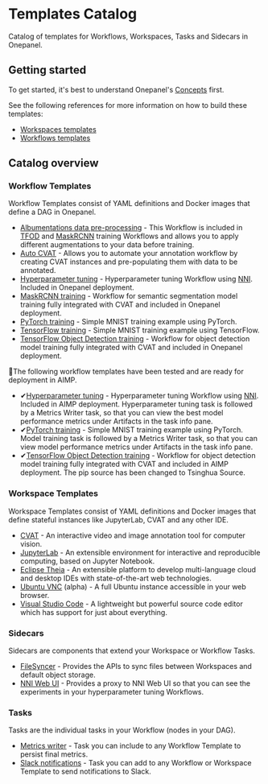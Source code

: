 # Templates Catalog
Catalog of templates for Workflows, Workspaces, Tasks and Sidecars in Onepanel.

## Getting started
To get started, it's best to understand Onepanel's [Concepts](https://docs.onepanel.ai/docs/getting-started/concepts/namespaces) first.

See the following references for more information on how to build these templates:

- [Workspaces templates](https://docs.onepanel.ai/docs/reference/workspaces/templates)
- [Workflows templates](https://docs.onepanel.ai/docs/reference/workflows/templates)

## Catalog overview

### Workflow Templates
Workflow Templates consist of YAML definitions and Docker images that define a DAG in Onepanel.

- [Albumentations data pre-processing](https://github.com/onepanelio/templates/blob/master/workflows/albumentations-preprocessing) - This Workflow is included in [TFOD](https://github.com/onepanelio/templates/tree/release-v0.18.0/workflows/tf-object-detection-training) and [MaskRCNN](https://github.com/onepanelio/templates/tree/release-v0.18.0/workflows/maskrcnn-training) training Workflows and allows you to apply different augmentations to your data before training.
- [Auto CVAT](https://github.com/onepanelio/templates/blob/master/workflows/auto-cvat) - Allows you to automate your annotation workflow by creating CVAT instances and pre-populating them with data to be annotated.
- [Hyperparameter tuning](https://github.com/onepanelio/templates/blob/master/workflows/hyperparameter-tuning) - Hyperparameter tuning Workflow using [NNI](https://github.com/microsoft/nni). Included in Onepanel deployment.
- [MaskRCNN training](https://github.com/onepanelio/templates/blob/master/workflows/maskrcnn-training) - Workflow for semantic segmentation model training fully integrated with CVAT and included in Onepanel deployment.
- [PyTorch training](https://github.com/onepanelio/templates/blob/master/workflows/pytorch-mnist-training) - Simple MNIST training example using PyTorch.
- [TensorFlow training](https://github.com/onepanelio/templates/blob/master/workflows/tensorflow-mnist-training) - Simple MNIST training example using TensorFlow.
- [TensorFlow Object Detection training](https://github.com/onepanelio/templates/blob/master/workflows/tf-object-detection-training) - Workflow for object detection model training fully integrated with CVAT and included in Onepanel deployment. 

📍The following workflow templates have been tested and are ready for deployment in AIMP. 

- ✔[Hyperparameter tuning](https://github.com/chuangxinyuan/templates/blob/master/workflows/hyperparameter-tuning) - Hyperparameter tuning Workflow using [NNI](https://github.com/microsoft/nni). Included in AIMP deployment. Hyperparameter tuning task is followed by a Metrics Writer task, so that you can view the best model performance metrics under Artifacts in the task info pane. 
- ✔[PyTorch training](https://github.com/chuangxinyuan/templates/blob/master/workflows/pytorch-mnist-training) - Simple MNIST training example using PyTorch. Model training task is followed by a Metrics Writer task, so that you can view model performance metrics under Artifacts in the task info pane.
- ✔[TensorFlow Object Detection training](https://github.com/chuangxinyuan/templates/blob/master/workflows/tf-object-detection-training) - Workflow for object detection model training fully integrated with CVAT and included in AIMP deployment. The pip source has been changed to Tsinghua Source. 

### Workspace Templates
Workspace Templates consist of YAML definitions and Docker images that define stateful instances like JupyterLab, CVAT and any other IDE.

- [CVAT](https://github.com/onepanelio/templates/blob/master/workspaces/cvat) - An interactive video and image annotation tool for computer vision.
- [JupyterLab](https://github.com/onepanelio/templates/blob/master/workspaces/jupyterlab) - An extensible environment for interactive and reproducible computing, based on Jupyter Notebook.
- [Eclipse Theia](https://github.com/onepanelio/templates/blob/master/workspaces/theia) - An extensible platform to develop multi-language cloud and desktop IDEs with state-of-the-art web technologies.
- [Ubuntu VNC](https://github.com/onepanelio/templates/blob/master/workspaces/vnc) (alpha) - A full Ubuntu instance accessible in your web browser.
- [Visual Studio Code](https://github.com/onepanelio/templates/blob/master/workspaces/vscode) - A lightweight but powerful source code editor which has support for just about everything. 

### Sidecars
Sidecars are components that extend your Workspace or Workflow Tasks.

- [FileSyncer](https://github.com/onepanelio/templates/blob/master/sidecars/filesyncer) - Provides the APIs to sync files between Workspaces and default object storage.
- [NNI Web UI](https://github.com/onepanelio/templates/blob/master/sidecars/nni-web-ui) - Provides a proxy to NNI Web UI so that you can see the experiments in your hyperparameter tuning Workflows.

### Tasks
Tasks are the individual tasks in your Workflow (nodes in your DAG).

- [Metrics writer](https://github.com/onepanelio/templates/blob/master/tasks/metrics-writer) - Task you can include to any Workflow Template to persist final metrics.
- [Slack notifications](https://github.com/onepanelio/templates/blob/master/tasks/slack-notify) - Task you can add to any Workflow or Workspace Template to send notifications to Slack.
